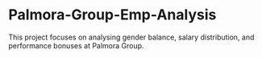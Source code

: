 # Palmora-Group-Emp-Analysis
This project focuses on analysing gender balance, salary distribution, and performance bonuses at Palmora Group.
